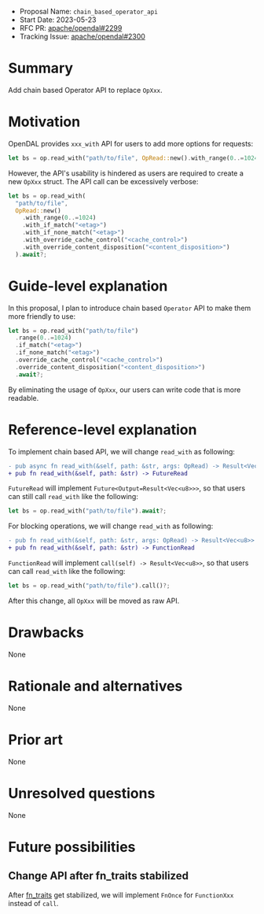 - Proposal Name: `chain_based_operator_api`
- Start Date: 2023-05-23
- RFC PR: [apache/opendal#2299](https://github.com/apache/opendal/pull/2299)
- Tracking Issue: [apache/opendal#2300](https://github.com/apache/opendal/issues/2300)

# Summary

Add chain based Operator API to replace `OpXxx`.

# Motivation

OpenDAL provides `xxx_with` API for users to add more options for requests:

```rust
let bs = op.read_with("path/to/file", OpRead::new().with_range(0..=1024)).await?;
```

However, the API's usability is hindered as users are required to create a new `OpXxx` struct. The API call can be excessively verbose:

```rust
let bs = op.read_with(
  "path/to/file",
  OpRead::new()
    .with_range(0..=1024)
    .with_if_match("<etag>")
    .with_if_none_match("<etag>")
    .with_override_cache_control("<cache_control>")
    .with_override_content_disposition("<content_disposition>")
  ).await?;
```


# Guide-level explanation

In this proposal, I plan to introduce chain based `Operator` API to make them more friendly to use:

```rust
let bs = op.read_with("path/to/file")
  .range(0..=1024)
  .if_match("<etag>")
  .if_none_match("<etag>")
  .override_cache_control("<cache_control>")
  .override_content_disposition("<content_disposition>")
  .await?;
```

By eliminating the usage of `OpXxx`, our users can write code that is more readable.

# Reference-level explanation

To implement chain based API, we will change `read_with` as following:

```diff
- pub async fn read_with(&self, path: &str, args: OpRead) -> Result<Vec<u8>>
+ pub fn read_with(&self, path: &str) -> FutureRead
```

`FutureRead` will implement `Future<Output=Result<Vec<u8>>>`, so that users can still call `read_with` like the following:

```rust
let bs = op.read_with("path/to/file").await?;
```

For blocking operations, we will change `read_with` as following:

```diff
- pub fn read_with(&self, path: &str, args: OpRead) -> Result<Vec<u8>>
+ pub fn read_with(&self, path: &str) -> FunctionRead
```

`FunctionRead` will implement `call(self) -> Result<Vec<u8>>`, so that users can call `read_with` like the following:

```rust
let bs = op.read_with("path/to/file").call()?;
```

After this change, all `OpXxx` will be moved as raw API.

# Drawbacks

None

# Rationale and alternatives

None

# Prior art

None

# Unresolved questions

None

# Future possibilities

## Change API after fn_traits stabilized

After [fn_traits](https://github.com/rust-lang/rust/issues/29625) get stabilized, we will implement `FnOnce` for `FunctionXxx` instead of `call`.
